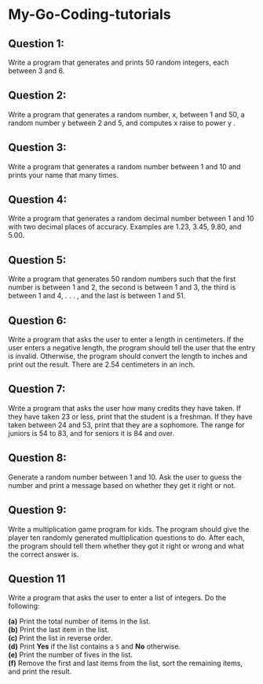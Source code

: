 # My-Go-Coding-tutorials
## Question 1: 
Write a program that generates and prints 50 random integers, each between 3 and 6.
## Question 2: 
Write a program that generates a random number, x, between 1 and 50, a random number y between 2 and 5, and computes x raise to power y .
## Question 3: 
Write a program that generates a random number between 1 and 10 and prints your name that many times.
## Question 4: 
Write a program that generates a random decimal number between 1 and 10 with two decimal places of accuracy. Examples are 1.23, 3.45, 9.80, and 5.00.
## Question 5: 
Write a program that generates 50 random numbers such that the first number is between 1 and 2, the second is between 1 and 3, the third is between 1 and 4, . . . , and the last is between 1 and 51.
## Question 6: 
Write a program that asks the user to enter a length in centimeters. If the user enters a negative length, the program should tell the user that the entry is invalid. Otherwise, the program should convert the length to inches and print out the result. There are 2.54 centimeters in an inch.
## Question 7: 
Write a program that asks the user how many credits they have taken. If they have taken 23 or less, print that the student is a freshman. If they have taken between 24 and 53, print that they are a sophomore. The range for juniors is 54 to 83, and for seniors it is 84 and over.
## Question 8: 
Generate a random number between 1 and 10. Ask the user to guess the number and print a message based on whether they get it right or not.
## Question 9: 
Write a multiplication game program for kids. The program should give the player ten randomly generated multiplication questions to do. After each, the program should tell them whether they got it right or wrong and what the correct answer is.
## Question 11

Write a program that asks the user to enter a list of integers. Do the following:

**(a)** Print the total number of items in the list.  
**(b)** Print the last item in the list.  
**(c)** Print the list in reverse order.  
**(d)** Print **Yes** if the list contains a `5` and **No** otherwise.  
**(e)** Print the number of fives in the list.  
**(f)** Remove the first and last items from the list, sort the remaining items, and print the result.

